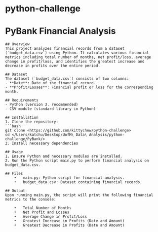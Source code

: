 # python-challenge

# PyBank Financial Analysis

    ## Overview
    This project analyzes financial records from a dataset (`budget_data.csv`) using Python. It calculates various financial metrics including total number of months, net profit/loss, average change in profit/loss, and identifies the greatest increase and decrease in profits over the entire period.

    ## Dataset
    The dataset (`budget_data.csv`) consists of two columns:
    - **Date**: Date of the financial record.
    - **Profit/Losses**: Financial profit or loss for the corresponding month.

    ## Requirements
    - Python (version 3. recommended)
    - CSV module (standard library in Python)

    ## Installation
    1. Clone the repository:
    ```bash
    git clone <https://github.com/kittychew/python-challenge>
    cd </Users/katchu/Desktop/UofM\ Data\ Analysis/python-challenge/PyBank/>
    2. Install necessary dependencies

    ## Usage
    1. Ensure Python and necessary modules are installed.
    2. Run the Python script main.py to perform financial analysis on budget_data.csv.

    ## Files
        •	main.py: Python script for financial analysis.
        •	budget_data.csv: Dataset containing financial records.

    ## Output
    Upon running main.py, the script will print the following financial metrics to the console:

        •	Total Number of Months
        •	Net Profit and Losses
        •	Average Change in Profit/Loss
        •	Greatest Increase in Profits (Date and Amount)
        •	Greatest Decrease in Profits (Date and Amount)

